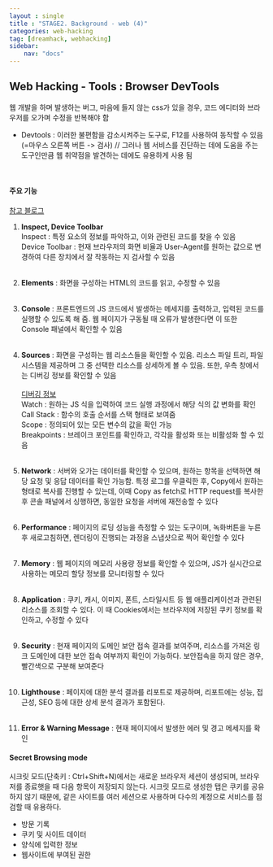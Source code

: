 ```yaml
---
layout : single
title : "STAGE2. Background - web (4)"
categories: web-hacking
tag: [dreamhack, webhacking]
sidebar:
    nav: "docs"
---
```


## Web Hacking - Tools : Browser DevTools

웹 개발을 하며 발생하는 버그, 마음에 들지 않는 css가 있을 경우, 코드 에디터와 브라우저를 오가며 수정을 반복해야 함
<br>

- Devtools : 이러한 불편함을 감소시켜주는 도구로, F12를 사용하여 동작할 수 있음 (=마우스 오른쪽 버튼 -> 검사) //
그러나 웹 서비스를 진단하는 데에 도움을 주는 도구인만큼 웹 취약점을 발견하는 데에도 유용하게 사용 됨
<br>

#### 주요 기능

<a href = "https://blog.naver.com/vkfkdto0209/222385478281"> 참고 블로그 </a>

1. **Inspect, Device Toolbar**<br>
Inspect : 특정 요소의 정보를 파악하고, 이와 관련된 코드를 찾을 수 있음<br>
Device Toolbar : 현재 브라우저의 화면 비율과 User-Agent를 원하는 값으로 변경하여 다른 장치에서 잘 작동하는 지 검사할 수 있음<br><br>
2. **Elements** : 화면을 구성하는 HTML의 코드를 읽고, 수정할 수 있음<br><br>
3. **Console** : 프론트엔드의 JS 코드에서 발생하는 메세지를 출력하고, 입력된 코드를 실행할 수 있도록 해 줌. 웹 페이지가 구동될 때 오류가 발생한다면 이 또한 Console 패널에서 확인할 수 있음<br><br>
4. **Sources** : 화면을 구성하는 웹 리소스들을 확인할 수 있음. 리소스 파일 트리, 파일 시스템을 제공하며 그 중 선택한 리소스를 상세하게 볼 수 있음. 또한, 우측 창에서는 디버깅 정보를 확인할 수 있음<br><br>
<u>디버깅 정보</u><br>
Watch : 원하는 JS 식을 입력하여 코드 실행 과정에서 해당 식의 값 변화를 확인<br>
Call Stack : 함수의 호출 순서를 스택 형태로 보여줌<br>
Scope : 정의되어 있는 모든 변수의 값을 확인 가능<br>
Breakpoints : 브레이크 포인트를 확인하고, 각각을 활성화 또는 비활성화 할 수 있음<br><br>

5. **Network** : 서버와 오가는 데이터를 확인할 수 있으며, 원하는 항목을 선택하면 해당 요청 및 응답 데이터를 확인 가능함. 특정 로그를 우클릭한 후, Copy에서 원하는 형태로 복사를 진행할 수 있는데, 이때 Copy as fetch로 HTTP request를 복사한 후 콘솔 패널에서 싱행하면, 동일한 요청을 서버에 재전송할 수 있다<br><br>
6. **Performance** : 페이지의 로딩 성능을 측정할 수 있는 도구이며, 녹화버튼을 누른 후 새로고침하면, 렌더링이 진행되는 과정을 스냅샷으로 찍어 확인할 수 있다<br><br>
7. **Memory** : 웹 페이지의 메모리 사용량 정보를 확인할 수 있으며, JS가 실시간으로 사용하는 메모리 할당 정보를 모니터링할 수 있다<br><br>
7. **Application** : 쿠키, 캐시, 이미지, 폰트, 스타일시트 등 웹 애플리케이션과 관련된 리소스를 조회할 수 있다. 이 때 Cookies에서는 브라우저에 저장된 쿠키 정보를 확인하고, 수정할 수 있다<br><br>
8. **Security** : 현재 페이지의 도메인 보안 접속 결과를 보여주며, 리소스를 가져온 링크 도메인에 대한 보안 접속 여부까지 확인이 가능하다. 보안접속을 하지 않은 경우, 빨간색으로 구분해 보여준다<br><br>
9. **Lighthouse** : 페이지에 대한 분석 결과를 리포트로 제공하며, 리포트에는 성능, 접근성, SEO 등에 대한 상세 분석 결과가 포함된다.<br><br>
10. **Error & Warning Message** : 현재 페이지에서 발생한 에러 및 경고 메세지를 확인

#### Secret Browsing mode

시크릿 모드(단축키 : Ctrl+Shift+N)에서는 새로운 브라우저 세션이 생성되며, 브라우저를 종료햇을 때 다음 항목이 저장되지 않는다. 시크릿 모드로 생성한 탭은 쿠키를 공유하지 않기 때문에, 같은 사이트를 여러 세션으로 사용하며 다수의 계정으로 서비스를 점검할 때 유용하다.

- 방문 기록
- 쿠키 및 사이트 데이터
- 양식에 입력한 정보
- 웹사이트에 부여된 권한
